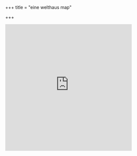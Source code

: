 +++
title = "eine welthaus map"

+++

<iframe src="https://www.google.com/maps/embed?pb=!1m18!1m12!1m3!1d2662.5763129527695!2d11.550681314866887!3d48.13769355913313!2m3!1f0!2f0!3f0!3m2!1i1024!2i768!4f13.1!3m3!1m2!1s0x479e75ff70184481%3A0x4937509061487f3!2sEineWeltHaus+M%C3%BCnchen+e.V.!5e0!3m2!1sen!2sfr!4v1546118049193" width="400" height="400" frameborder="0" style="border:0" allowfullscreen></iframe>
